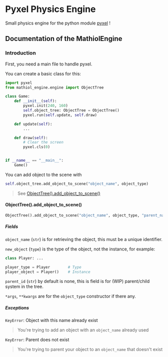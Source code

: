 # Pyxel Physics Engine

Small physics engine for the python module [pyxel](https://github.com/kitao/pyxel) !

## Documentation of the MathiolEngine

### Introduction

First, you need a main file to handle pyxel.

You can create a basic class for this:

```python
import pyxel
from mathiol_engine.engine import ObjectTree

class Game:
    def __init__(self):
        pyxel.init(240, 160)
        self.object_tree: ObjectTree = ObjectTree()
        pyxel.run(self.update, self.draw)

    def update(self):
        ...

    def draw(self):
        # Clear the screen
        pyxel.cls(0)


if __name__ == "__main__":
    Game()
```

You can add object to the scene with

```python
self.object_tree.add_object_to_scene("object_name", object_type)
```

> See [ObjectTree().add_object_to_scene()](#objecttreeadd_object_to_scene)

#### ObjectTree().add_object_to_scene()

```python
ObjectTree().add_object_to_scene("object_name", object_type, "parent_name", *args, **kwargs)
```

##### Fields

`object_name` (`str`) is for retrieving the object, this must be a unique identifier.

`new_object` (`type`) is the type of the object, not the instance, for example:

```python
class Player: ...

player_type = Player        # Type
player_object = Player()    # Instance
```

`parent_id` (`str`) by default is none, this is field is for (WIP) parent/child system in the tree.

`*args`, `**kwargs` are for the `object_type` constructor if there any.

##### Exceptions

`KeyError`: Object with this name already exist

> You're trying to add an object with an `object_name` already used

`KeyError`: Parent does not exist

> You're trying to parent your object to an `object_name` that doesn't exist
